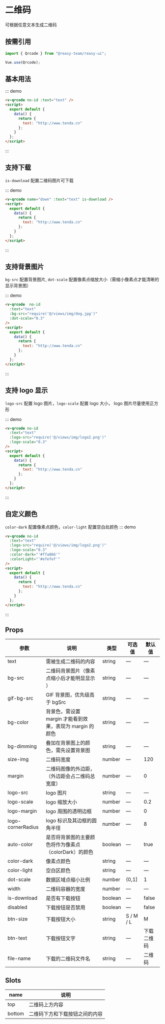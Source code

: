 # 二维码

可根据任意文本生成二维码

## 按需引用

```js
import { Qrcode } from "@reasy-team/reasy-ui";

Vue.use(Qrcode);
```

## 基本用法

::: demo

```html
<v-qrcode no-id :text="text" />
<script>
  export default {
    data() {
      return {
        text: "http://www.tenda.cn"
      };
    }
  };
</script>
```

:::

## 支持下载

`is-download` 配置二维码图片可下载

::: demo

```html
<v-qrcode name="down" :text="text" is-download />
<script>
  export default {
    data() {
      return {
        text: "http://www.tenda.cn"
      };
    }
  };
</script>
```

:::

## 支持背景图片

`bg-src` 配置背景图片, `dot-scale` 配置像素点缩放大小（需缩小像素点才能清晰的显示背景图）

::: demo

```html
<v-qrcode  no-id
  :text="text"
  :bg-src="require('@/views/img/dog.jpg')"
  :dot-scale="0.3"
/>
<script>
  export default {
    data() {
      return {
        text: "http://www.tenda.cn"
      };
    }
  };
</script>
```

:::

## 支持 logo 显示

`logo-src` 配置 logo 图片，`logo-scale` 配置 logo 大小， logo 图片尽量使用正方形

::: demo

```html
<v-qrcode no-id
  :text="text"
  :logo-src="require('@/views/img/logo2.png')"
  :logo-scale="0.3"
/>
<script>
  export default {
    data() {
      return {
        text: "http://www.tenda.cn"
      };
    }
  };
</script>
```

:::

## 自定义颜色

`color-dark` 配置像素点颜色，`color-light` 配置空白处颜色
::: demo

```html
<v-qrcode no-id
  :text="text"
  :logo-src="require('@/views/img/logo2.png')"
  :logo-scale="0.3"
  :color-dark="'#ffa866'"
  :colorLight="'#efefef'"
/>
<script>
  export default {
    data() {
      return {
        text: "http://www.tenda.cn"
      };
    }
  };
</script>
```

:::

## Props

| 参数              | 说明                                                     | 类型    | 可选值    | 默认值     |
| ----------------- | -------------------------------------------------------- | ------- | --------- | ---------- |
| text              | 需被生成二维码的内容                                     | string  | —         | —          |
| bg-src            | 二维码背景图片（像素点缩小后才能明显显示 ）              | string  | —         | —          |
| gif-bg-src        | GIF 背景图，优先级高于 bgSrc                             | string  | —         | —          |
| bg-color          | 背景色，需设置 margin 才能看到效果，表现为 margin 的颜色 | string  | —         | —          |
| bg-dimming        | 叠加在背景图上的颜色，需先设置背景图                     | string  | —         | —          |
| size-img          | 二维码宽度                                               | number  | —         | 120        |
| margin            | 二维码图像的外边距，（外边距会占二维码总宽度）           | number  | —         | 0          |
| logo-src          | logo 图片                                                | string  | —         | —          |
| logo-scale        | logo 缩放大小                                            | number  | —         | 0.2        |
| logo-margin       | logo 周围的透明边框                                      | number  | —         | 0          |
| logo-cornerRadius | logo 标识及其边框的圆角半径                              | number  | —         | 8          |
| auto-color        | 是否将背景图的主要颜色将作为像素点（colorDark）的颜色    | boolean | —         | true       |
| color-dark        | 像素点颜色                                               | string  | —         | —          |
| color-light       | 空白区颜色                                               | string  | —         | —          |
| dot-scale         | 数据区域点缩小比例                                       | number  | (0,1]     | 1          |
| width             | 二维码容器的宽度                                         | number  | —         | —          |
| is-download       | 是否有下载按钮                                           | boolean | —         | false      |
| disabled          | 下载按钮是否禁用                                         | boolean | —         | false      |
| btn-size          | 下载按钮大小                                             | string  | S / M / L | M          |
| btn-text          | 下载按钮文字                                             | string  | —         | 下载二维码 |
| file-name         | 下载的二维码文件名                                       | string  | —         | 二维码     |

## Slots

| name   | 说明                           |
| ------ | ------------------------------ |
| top    | 二维码上方内容                 |
| bottom | 二维码下方和下载按钮之间的内容 |
